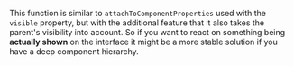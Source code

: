 This function is similar to `attachToComponentProperties` used with the `visible` property, but with the additional feature that it also takes the parent's visibility into account. So if you want to react on something being **actually shown** on the interface it might be a more stable solution if you have a deep component hierarchy.

